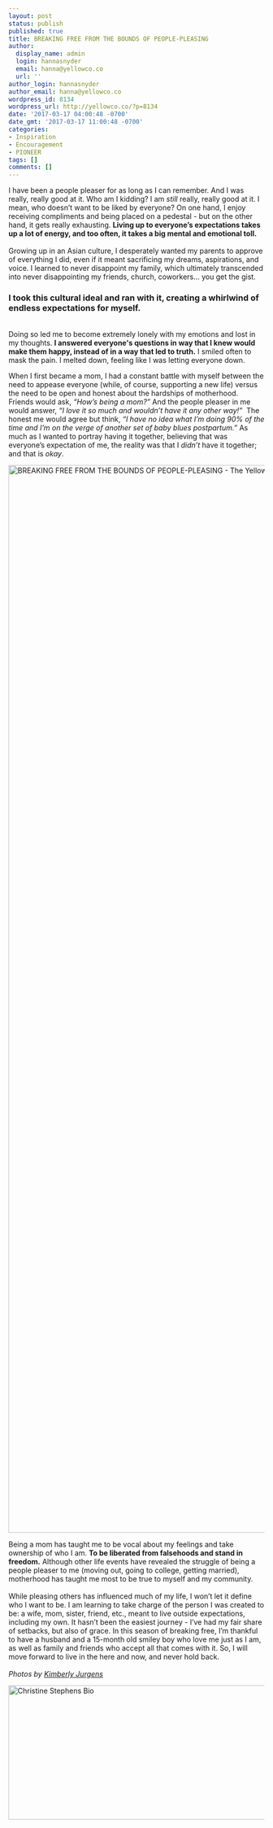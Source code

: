```yaml
---
layout: post
status: publish
published: true
title: BREAKING FREE FROM THE BOUNDS OF PEOPLE-PLEASING
author:
  display_name: admin
  login: hannasnyder
  email: hanna@yellowco.co
  url: ''
author_login: hannasnyder
author_email: hanna@yellowco.co
wordpress_id: 8134
wordpress_url: http://yellowco.co/?p=8134
date: '2017-03-17 04:00:48 -0700'
date_gmt: '2017-03-17 11:00:48 -0700'
categories:
- Inspiration
- Encouragement
- PIONEER
tags: []
comments: []
---
```

<p><span style="font-weight: 400;">I have been a people pleaser for as long as I can remember. And&nbsp;</span><span style="font-weight: 400;">I was really, really good at it. Who am I kidding? I am </span><i><span style="font-weight: 400;">still </span></i><span style="font-weight: 400;">really, really good at it. I mean, who doesn&rsquo;t want to be liked by everyone?&nbsp;On one hand, I enjoy receiving compliments and being placed on a pedestal - but on the other hand, it gets really exhausting. <strong>Living up to everyone&rsquo;s expectations takes up a lot of energy, and too often, it takes a big&nbsp;mental and emotional toll.</strong></span><strong><br />
</strong> <span style="font-weight: 400;"><br />
</span><span style="font-weight: 400;">Growing up in an Asian culture, I desperately wanted my parents to approve of everything I did, even if it meant sacrificing my dreams, aspirations, and voice. I learned to never disappoint my family, which ultimately transcended into never disappointing my friends, church, coworkers&hellip; you get the gist.</span></p>
<h3><strong>I took this cultural ideal and ran with it, creating a whirlwind of endless expectations for myself.</strong></h3><br />
<span style="font-weight: 400;">Doing so led me to&nbsp;become extremely lonely with my emotions and lost in my thoughts. <strong>I answered everyone's questions in way that I knew would make them&nbsp;happy, instead of in a way that led to truth.</strong>&nbsp;</span>I smiled often to mask the pain. I melted down, feeling&nbsp;like I was letting everyone down.</p>
<p><span style="font-weight: 400;">When I first became a mom, I had a constant battle with myself between the need to appease everyone (while, of course, supporting a new life) versus the need to be open and honest about the hardships of motherhood. Friends would ask, </span><i><span style="font-weight: 400;">&ldquo;How&rsquo;s being a mom?&rdquo;</span></i><span style="font-weight: 400;">&nbsp;And the people pleaser in me would answer, </span><i><span style="font-weight: 400;">&ldquo;I love it so much and wouldn&rsquo;t have it any other way!&rdquo;</span></i><span style="font-weight: 400;">&nbsp; The honest&nbsp;me would agree but think, </span><i><span style="font-weight: 400;">&ldquo;I have no idea what I&rsquo;m doing 90% of the time and I&rsquo;m on the verge of another set of baby blues postpartum.&rdquo;</span></i><span style="font-weight: 400;"> As much as I wanted to portray having&nbsp;it together, believing&nbsp;that was everyone&rsquo;s expectation of me, the reality was that I <em>didn&rsquo;t</em> have it together; and that is </span><i><span style="font-weight: 400;">okay</span></i><span style="font-weight: 400;">.</span></p>
<p><img class="aligncenter wp-image-8142 size-full" title="BREAKING FREE FROM THE BOUNDS OF PEOPLE-PLEASING - The Yellow Room" src="http://yellowco.co/wp-content/uploads/2017/03/k13-large.jpg" alt="BREAKING FREE FROM THE BOUNDS OF PEOPLE-PLEASING - The Yellow Room" width="1400" height="2100" /></p>
<p><span style="font-weight: 400;">Being a mom has taught me to be vocal about my feelings and take ownership of who I am. <strong>To be liberated from falsehoods and stand in freedom.</strong> Although other life events have revealed&nbsp;the struggle of being a people pleaser to me (moving out, going to college, getting married), motherhood has taught me most to be true to myself and my community.</span><span style="font-weight: 400;"><br />
</span> <span style="font-weight: 400;"><br />
</span><span style="font-weight: 400;">While pleasing others has influenced much of my life, I won&rsquo;t let it define who I want to be. I am learning to take charge of the person I was created to be: a wife, mom, sister, friend, etc.,&nbsp;meant to live outside expectations, including my own. It hasn&rsquo;t been the easiest journey - I&rsquo;ve had my fair share of setbacks, but also of grace. In this season of breaking free, I&rsquo;m thankful to have a husband and a 15-month old smiley boy who love me just as I am, as well as&nbsp;family and friends who accept all that comes with it. So, I will move forward&nbsp;to live in the here and now, and never hold back.</span><span style="font-weight: 400;"><br />
</span> <span style="font-weight: 400;"><br />
</span><em>Photos by&nbsp;<a href="http://eclecticstateofmind.com/" target="_blank">Kimberly Jurgens</a></em></p>
<p><a href="https://delightfulfindings.wordpress.com/" target="_blank"><img class="aligncenter wp-image-8135 size-full" src="http://yellowco.co/wp-content/uploads/2017/03/ChristineStephens.jpg" alt="Christine Stephens Bio" width="700" height="264" /></a></p>
<p>&nbsp;</p>
